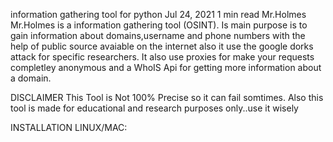 information gathering tool for python
Jul 24, 2021
1 min read
Mr.Holmes
Mr.Holmes is a information gathering tool (OSINT). Is main purpose is to gain information about domains,username and phone numbers with the help of public source avaiable on the internet also it use the google dorks attack for specific researchers. It also use proxies for make your requests completley anonymous and a WhoIS Api for getting more information about a domain.

DISCLAIMER
This Tool is Not 100% Precise so it can fail somtimes. Also this tool is made for educational and research purposes only..use it wisely

INSTALLATION LINUX/MAC: